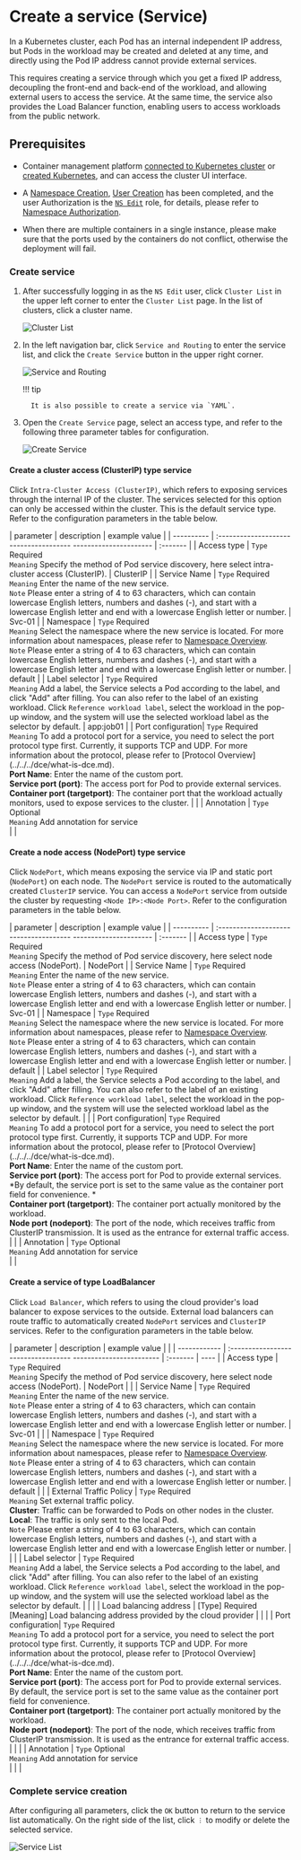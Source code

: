 # Create a service (Service)

In a Kubernetes cluster, each Pod has an internal independent IP address, but Pods in the workload may be created and deleted at any time, and directly using the Pod IP address cannot provide external services.

This requires creating a service through which you get a fixed IP address, decoupling the front-end and back-end of the workload, and allowing external users to access the service. At the same time, the service also provides the Load Balancer function, enabling users to access workloads from the public network.

## Prerequisites

- Container management platform [connected to Kubernetes cluster](../Clusters/JoinACluster.md) or [created Kubernetes](../Clusters/CreateCluster.md), and can access the cluster UI interface.

- A [Namespace Creation](../Namespaces/createtens.md), [User Creation](../../../ghippo/04UserGuide/01UserandAccess/User.md) has been completed, and the user Authorization is the [`NS Edit`](../Permissions/PermissionBrief.md#ns-edit) role, for details, please refer to [Namespace Authorization](../Permissions/Cluster-NSAuth.md).

- When there are multiple containers in a single instance, please make sure that the ports used by the containers do not conflict, otherwise the deployment will fail.

### Create service

1. After successfully logging in as the `NS Edit` user, click `Cluster List` in the upper left corner to enter the `Cluster List` page. In the list of clusters, click a cluster name.

     ![Cluster List](../../images/service01.png)

2. In the left navigation bar, click `Service and Routing` to enter the service list, and click the `Create Service` button in the upper right corner.

     ![Service and Routing](../../images/service02.png)

     !!! tip
    
         It is also possible to create a service via `YAML`.

3. Open the `Create Service` page, select an access type, and refer to the following three parameter tables for configuration.

     ![Create Service](../../images/service03.png)

#### Create a cluster access (ClusterIP) type service

Click `Intra-Cluster Access (ClusterIP)`, which refers to exposing services through the internal IP of the cluster. The services selected for this option can only be accessed within the cluster. This is the default service type. Refer to the configuration parameters in the table below.

| parameter | description | example value |
| ---------- | :------------------------------------- ---------------------- | :------- |
| Access type | `Type` Required<br />`Meaning` Specify the method of Pod service discovery, here select intra-cluster access (ClusterIP). | ClusterIP |
| Service Name | `Type` Required<br />`Meaning` Enter the name of the new service. <br />`Note` Please enter a string of 4 to 63 characters, which can contain lowercase English letters, numbers and dashes (-), and start with a lowercase English letter and end with a lowercase English letter or number. | Svc-01 |
| Namespace | `Type` Required<br />`Meaning` Select the namespace where the new service is located. For more information about namespaces, please refer to [Namespace Overview](../Namespaces/createns.md). <br />`Note` Please enter a string of 4 to 63 characters, which can contain lowercase English letters, numbers and dashes (-), and start with a lowercase English letter and end with a lowercase English letter or number. | default |
| Label selector | `Type` Required<br />`Meaning` Add a label, the Service selects a Pod according to the label, and click "Add" after filling. You can also refer to the label of an existing workload. Click `Reference workload label`, select the workload in the pop-up window, and the system will use the selected workload label as the selector by default. | app:job01 |
| Port configuration| `Type` Required<br />`Meaning` To add a protocol port for a service, you need to select the port protocol type first. Currently, it supports TCP and UDP. For more information about the protocol, please refer to [Protocol Overview] (../../../dce/what-is-dce.md). <br />**Port Name**: Enter the name of the custom port. <br />**Service port (port)**: The access port for Pod to provide external services. <br />**Container port (targetport)**: The container port that the workload actually monitors, used to expose services to the cluster. | |
| Annotation | `Type` Optional<br />`Meaning` Add annotation for service<br /> | |
   
#### Create a node access (NodePort) type service

Click `NodePort`, which means exposing the service via IP and static port (`NodePort`) on each node. The `NodePort` service is routed to the automatically created `ClusterIP` service. You can access a `NodePort` service from outside the cluster by requesting `<Node IP>:<Node Port>`. Refer to the configuration parameters in the table below.

| parameter | description | example value |
| ---------- | :------------------------------------- ---------------------- | :------- |
| Access type | `Type` Required<br />`Meaning` Specify the method of Pod service discovery, here select node access (NodePort). | NodePort |
| Service Name | `Type` Required<br />`Meaning` Enter the name of the new service. <br />`Note` Please enter a string of 4 to 63 characters, which can contain lowercase English letters, numbers and dashes (-), and start with a lowercase English letter and end with a lowercase English letter or number. | Svc-01 |
| Namespace | `Type` Required<br />`Meaning` Select the namespace where the new service is located. For more information about namespaces, please refer to [Namespace Overview](../Namespaces/createns.md). <br />`Note` Please enter a string of 4 to 63 characters, which can contain lowercase English letters, numbers and dashes (-), and start with a lowercase English letter and end with a lowercase English letter or number. | default |
| Label selector | `Type` Required<br />`Meaning` Add a label, the Service selects a Pod according to the label, and click "Add" after filling. You can also refer to the label of an existing workload. Click `Reference workload label`, select the workload in the pop-up window, and the system will use the selected workload label as the selector by default. | |
| Port configuration| `Type` Required<br />`Meaning` To add a protocol port for a service, you need to select the port protocol type first. Currently, it supports TCP and UDP. For more information about the protocol, please refer to [Protocol Overview] (../../../dce/what-is-dce.md). <br />**Port Name**: Enter the name of the custom port. <br />**Service port (port)**: The access port for Pod to provide external services. *By default, the service port is set to the same value as the container port field for convenience. *<br />**Container port (targetport)**: The container port actually monitored by the workload. <br />**Node port (nodeport)**: The port of the node, which receives traffic from ClusterIP transmission. It is used as the entrance for external traffic access. | |
| Annotation | `Type` Optional<br />`Meaning` Add annotation for service<br /> | |

#### Create a service of type LoadBalancer

Click `Load Balancer`, which refers to using the cloud provider's load balancer to expose services to the outside. External load balancers can route traffic to automatically created `NodePort` services and `ClusterIP` services. Refer to the configuration parameters in the table below.

| parameter | description | example value | |
| ------------ | :---------------------------------- ------------------------ | :------- | ---- |
| Access type | `Type` Required<br />`Meaning` Specify the method of Pod service discovery, here select node access (NodePort). | NodePort | |
| Service Name | `Type` Required<br />`Meaning` Enter the name of the new service. <br />`Note` Please enter a string of 4 to 63 characters, which can contain lowercase English letters, numbers and dashes (-), and start with a lowercase English letter and end with a lowercase English letter or number. | Svc-01 | |
| Namespace | `Type` Required<br />`Meaning` Select the namespace where the new service is located. For more information about namespaces, please refer to [Namespace Overview](../Namespaces/createns.md). <br />`Note` Please enter a string of 4 to 63 characters, which can contain lowercase English letters, numbers and dashes (-), and start with a lowercase English letter and end with a lowercase English letter or number. | default | |
| External Traffic Policy | `Type` Required<br />`Meaning` Set external traffic policy. <br />**Cluster**: Traffic can be forwarded to Pods on other nodes in the cluster. <br />**Local**: The traffic is only sent to the local Pod. <br />`Note` Please enter a string of 4 to 63 characters, which can contain lowercase English letters, numbers and dashes (-), and start with a lowercase English letter and end with a lowercase English letter or number. | | |
| Label selector | `Type` Required<br />`Meaning` Add a label, the Service selects a Pod according to the label, and click "Add" after filling. You can also refer to the label of an existing workload. Click `Reference workload label`, select the workload in the pop-up window, and the system will use the selected workload label as the selector by default. | | |
| Load balancing address | [Type] Required<br /> [Meaning] Load balancing address provided by the cloud provider | | |
| Port configuration| `Type` Required<br />`Meaning` To add a protocol port for a service, you need to select the port protocol type first. Currently, it supports TCP and UDP. For more information about the protocol, please refer to [Protocol Overview] (../../../dce/what-is-dce.md). <br />**Port Name**: Enter the name of the custom port. <br />**Service port (port)**: The access port for Pod to provide external services. By default, the service port is set to the same value as the container port field for convenience. <br />**Container port (targetport)**: The container port actually monitored by the workload. <br />**Node port (nodeport)**: The port of the node, which receives traffic from ClusterIP transmission. It is used as the entrance for external traffic access. | | |
| Annotation | `Type` Optional<br />`Meaning` Add annotation for service<br /> | | |

### Complete service creation

After configuring all parameters, click the `OK` button to return to the service list automatically. On the right side of the list, click `︙` to modify or delete the selected service.

![Service List](../../images/service04.png)